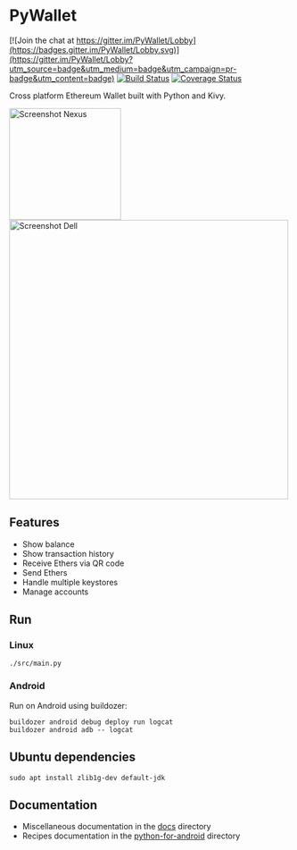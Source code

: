 # PyWallet

[![Join the chat at https://gitter.im/PyWallet/Lobby](https://badges.gitter.im/PyWallet/Lobby.svg)](https://gitter.im/PyWallet/Lobby?utm_source=badge&utm_medium=badge&utm_campaign=pr-badge&utm_content=badge)
[![Build Status](https://secure.travis-ci.org/paulheider/PyWallet.png?branch=develop)](http://travis-ci.org/paulheider/PyWallet)
[![Coverage Status](https://coveralls.io/repos/github/paulheider/PyWallet/badge.svg?branch=develop)](https://coveralls.io/github/paulheider/PyWallet?branch=develop)

Cross platform Ethereum Wallet built with Python and Kivy.

<img src="https://raw.githubusercontent.com/AndreMiras/PyWallet/develop/docs/images/phone_nexus_6p_overview.png" alt="Screenshot Nexus" width="200"> <img src="https://raw.githubusercontent.com/AndreMiras/PyWallet/develop/docs/images/preview_dell_xps_13.png" alt="Screenshot Dell" width="500">

## Features

  * Show balance
  * Show transaction history
  * Receive Ethers via QR code
  * Send Ethers
  * Handle multiple keystores
  * Manage accounts

## Run

### Linux
```
./src/main.py
```

### Android
Run on Android using buildozer:
```
buildozer android debug deploy run logcat
buildozer android adb -- logcat
```

## Ubuntu dependencies
```
sudo apt install zlib1g-dev default-jdk
```

## Documentation

* Miscellaneous documentation in the [docs](docs/) directory
* Recipes documentation in the [python-for-android](src/python-for-android/) directory
